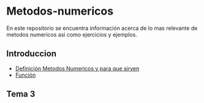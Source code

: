 # Metodos-numericos
En este repositorio se encuentra información acerca de lo mas relevante de metodos numericos asi como ejercicios y ejemplos. 

## Introduccion
- [Definición Metodos Numericos y para que sirven](https://github.com/LuisOmarFlores6627/MetodosNumericosISC/blob/main/Que%20es%20Metodos%20Numericos%20y%20para%20que%20sirve)
- [Función](https://github.com/LuisOmarFlores6627/MetodosNumericosISC/blob/main/Que%20es%20una%20funcion) 

## Tema 3 
